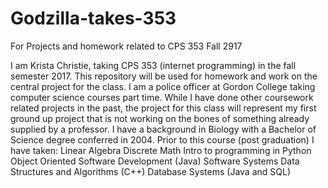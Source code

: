 # Godzilla-takes-353
For Projects and homework related to CPS 353 Fall 2917

I am Krista Christie, taking CPS 353 (internet programming) in the fall semester 2017.
This repository will be used for homework and work on the central project for the class.
I am a police officer at Gordon College taking computer science courses part time.
While I have done other coursework related projects in the past, the project for this class
  will represent my first ground up project that is not working on the bones of something already
  supplied by a professor.
I have a background in Biology with a Bachelor of Science degree conferred in 2004.
Prior to this course (post graduation) I have taken:
  Linear Algebra
  Discrete Math
  Intro to programming in Python
  Object Oriented Software Development (Java)
  Software Systems
  Data Structures and Algorithms (C++)
  Database Systems  (Java and SQL)

